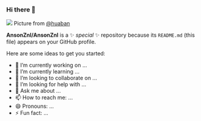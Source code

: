 ### Hi there 👋

![](https://hbimg.huabanimg.com/481c8f76769988a437036bc310105ab23904d6a36a8bb-H2Vv08)
Picture from [@huaban](https://huaban.com/)

**AnsonZnl/AnsonZnl** is a ✨ _special_ ✨ repository because its `README.md` (this file) appears on your GitHub profile.

Here are some ideas to get you started:

- 🔭 I’m currently working on ...
- 🌱 I’m currently learning ...
- 👯 I’m looking to collaborate on ...
- 🤔 I’m looking for help with ...
- 💬 Ask me about ...
- 📫 How to reach me: ...
- 😄 Pronouns: ...
- ⚡ Fun fact: ...
